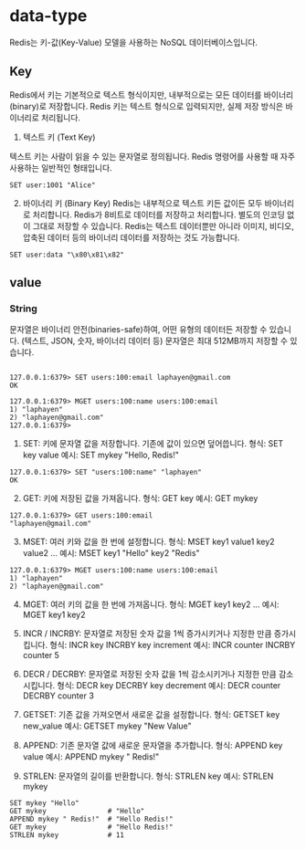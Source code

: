 # data-type

Redis는 키-값(Key-Value) 모델을 사용하는 NoSQL 데이터베이스입니다.

## Key

Redis에서 키는 기본적으로 텍스트 형식이지만, 내부적으로는 모든 데이터를 바이너리(binary)로 저장합니다. Redis 키는 텍스트 형식으로 입력되지만, 실제 저장 방식은 바이너리로 처리됩니다.

1. 텍스트 키 (Text Key)

텍스트 키는 사람이 읽을 수 있는 문자열로 정의됩니다. Redis 명령어를 사용할 때 자주 사용하는 일반적인 형태입니다.

```
SET user:1001 "Alice"
```

2. 바이너리 키 (Binary Key)
Redis는 내부적으로 텍스트 키든 값이든 모두 바이너리로 처리합니다. Redis가 8비트로 데이터를 저장하고 처리합니다. 별도의 인코딩 없이 그대로 저장할 수 있습니다. Redis는 텍스트 데이터뿐만 아니라 이미지, 비디오, 압축된 데이터 등의 바이너리 데이터를 저장하는 것도 가능합니다.

```
SET user:data "\x80\x81\x82"
```

## value

### String

문자열은 바이너리 안전(binaries-safe)하여, 어떤 유형의 데이터든 저장할 수 있습니다. (텍스트, JSON, 숫자, 바이너리 데이터 등) 문자열은 최대 512MB까지 저장할 수 있습니다.

```

127.0.0.1:6379> SET users:100:email laphayen@gmail.com
OK

127.0.0.1:6379> MGET users:100:name users:100:email
1) "laphayen"
2) "laphayen@gmail.com"
127.0.0.1:6379> 
```

1. SET:
키에 문자열 값을 저장합니다.
기존에 값이 있으면 덮어씁니다.
형식: SET key value
예시: SET mykey "Hello, Redis!"
```
127.0.0.1:6379> SET "users:100:name" "laphayen"
OK
```

2. GET:
키에 저장된 값을 가져옵니다.
형식: GET key
예시: GET mykey
```
127.0.0.1:6379> GET users:100:email
"laphayen@gmail.com"
```

3. MSET:
여러 키와 값을 한 번에 설정합니다.
형식: MSET key1 value1 key2 value2 ...
예시: MSET key1 "Hello" key2 "Redis"
```
127.0.0.1:6379> MGET users:100:name users:100:email
1) "laphayen"
2) "laphayen@gmail.com"
```

4. MGET:
여러 키의 값을 한 번에 가져옵니다.
형식: MGET key1 key2 ...
예시: MGET key1 key2


5. INCR / INCRBY:
문자열로 저장된 숫자 값을 1씩 증가시키거나 지정한 만큼 증가시킵니다.
형식:
INCR key
INCRBY key increment
예시:
INCR counter
INCRBY counter 5

6. DECR / DECRBY:
문자열로 저장된 숫자 값을 1씩 감소시키거나 지정한 만큼 감소시킵니다.
형식:
DECR key
DECRBY key decrement
예시:
DECR counter
DECRBY counter 3

7. GETSET:
기존 값을 가져오면서 새로운 값을 설정합니다.
형식: GETSET key new_value
예시: GETSET mykey "New Value"

8. APPEND:
기존 문자열 값에 새로운 문자열을 추가합니다.
형식: APPEND key value
예시: APPEND mykey " Redis!"

9. STRLEN:
문자열의 길이를 반환합니다.
형식: STRLEN key
예시: STRLEN mykey

```
SET mykey "Hello"
GET mykey               # "Hello"
APPEND mykey " Redis!"  # "Hello Redis!"
GET mykey               # "Hello Redis!"
STRLEN mykey            # 11
```